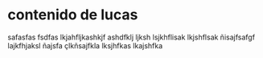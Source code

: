 # contenido de lucas
safasfas
fsdfas
lkjahfljkashkjf
ashdfklj
ljksh
lsjkhflisak
lkjshflsak
ñisajfsafgf
lajkfhjaksl
ñajsfa
çlkñsajfkla
lksjhfkas
lkajshfka